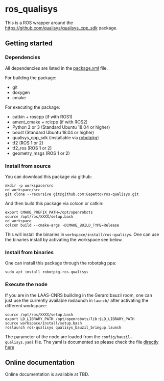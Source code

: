 ros_qualisys
============

This is a ROS wrapper around the https://github.com/qualisys/qualisys_cpp_sdk package.

## Getting started

### Dependencies

All dependencies are listed in the [package.xml](https://github.com/Gepetto/ros-qualisys/blob/main/package.xml) file.

For building the package:
- git
- doxygen
- cmake

For executing the package:
- catkin + roscpp (if with ROS1)
- ament_cmake + rclcpp (if with ROS2)
- Python 2 or 3 (Standard Ubuntu 18.04 or higher)
- boost (Standard Ubuntu 18.04 or higher)
- qualisys_cpp_sdk (installable via [robotpkg](http://robotpkg.openrobots.org/))
- tf2 (ROS 1 or 2)
- tf2_ros (ROS 1 or 2)
- geometry_msgs (ROS 1 or 2)

### Install from source

You can download this package via github:

    mkdir -p workspace/src
    cd workspace/src
    git clone --recursive git@github.com:Gepetto/ros-qualisys.git

And then build this package via colcon or catkin:

    export CMAKE_PREFIX_PATH=/opt/openrobots
    source /opt/ros/XXXX/setup.bash
    cd workspace
    colcon build --cmake-args -DCMAKE_BUILD_TYPE=Release

This will install the binaries in `workspace/install/ros-qualisys`.
One can use the binaries install by activating the workspace see below.

### Install from binaries

One can install this package through the robotpkg ppa:

    sudo apt install robotpkg-ros-qualisys

### Execute the node

If you are in the LAAS-CNRS buiilding in the Gerard bauzil room, one can just
use the currently available roslaunch in `launch/` after activating the
different workspace:

    source /opt/ros/XXXX/setup.bash
    export LD_LIBRARY_PATH /opt/openrobots/lib:$LD_LIBRARY_PATH
    source workspace/install/setup.bash
    roslaunch ros-qualisys qualisys_bauzil_bringup.launch

The parameter of the node are loaded from the `config/bauzil-qualisys.yaml` file.
The yaml is documented so please check the file [directly here](config/bauzil-qualisys.yaml)

## Online documentation

Online documentation is available at TBD.
